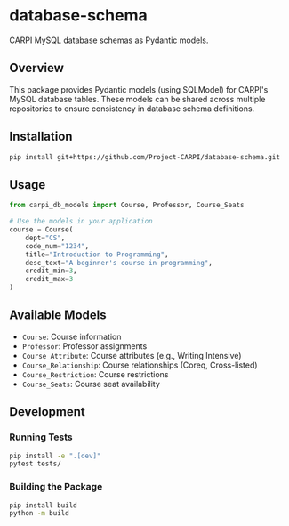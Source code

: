 # database-schema
CARPI MySQL database schemas as Pydantic models.

## Overview
This package provides Pydantic models (using SQLModel) for CARPI's MySQL database tables. These models can be shared across multiple repositories to ensure consistency in database schema definitions.

## Installation

```bash
pip install git+https://github.com/Project-CARPI/database-schema.git
```

## Usage

```python
from carpi_db_models import Course, Professor, Course_Seats

# Use the models in your application
course = Course(
    dept="CS",
    code_num="1234",
    title="Introduction to Programming",
    desc_text="A beginner's course in programming",
    credit_min=3,
    credit_max=3
)
```

## Available Models

- `Course`: Course information
- `Professor`: Professor assignments
- `Course_Attribute`: Course attributes (e.g., Writing Intensive)
- `Course_Relationship`: Course relationships (Coreq, Cross-listed)
- `Course_Restriction`: Course restrictions
- `Course_Seats`: Course seat availability

## Development

### Running Tests

```bash
pip install -e ".[dev]"
pytest tests/
```

### Building the Package

```bash
pip install build
python -m build
```

